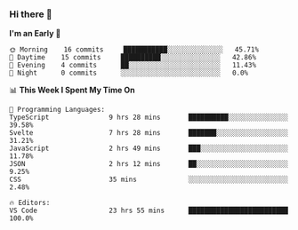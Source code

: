 ### Hi there 👋

<!--
**alexanderniebuhr/alexanderniebuhr** is a ✨ _special_ ✨ repository because its `README.md` (this file) appears on your GitHub profile.

Here are some ideas to get you started:

- 🔭 I’m currently working on ...
- 🌱 I’m currently learning ...
- 👯 I’m looking to collaborate on ...
- 🤔 I’m looking for help with ...
- 💬 Ask me about ...
- 📫 How to reach me: ...
- 😄 Pronouns: ...
- ⚡ Fun fact: ...
-->

<!--START_SECTION:waka-->
**I'm an Early 🐤** 

```text
🌞 Morning    16 commits     ███████████░░░░░░░░░░░░░░   45.71% 
🌆 Daytime    15 commits     ██████████░░░░░░░░░░░░░░░   42.86% 
🌃 Evening    4 commits      ██░░░░░░░░░░░░░░░░░░░░░░░   11.43% 
🌙 Night      0 commits      ░░░░░░░░░░░░░░░░░░░░░░░░░   0.0%

```


📊 **This Week I Spent My Time On** 

```text
💬 Programming Languages: 
TypeScript               9 hrs 28 mins       ██████████░░░░░░░░░░░░░░░   39.58% 
Svelte                   7 hrs 28 mins       ███████░░░░░░░░░░░░░░░░░░   31.21% 
JavaScript               2 hrs 49 mins       ███░░░░░░░░░░░░░░░░░░░░░░   11.78% 
JSON                     2 hrs 12 mins       ██░░░░░░░░░░░░░░░░░░░░░░░   9.25% 
CSS                      35 mins             ░░░░░░░░░░░░░░░░░░░░░░░░░   2.48%

🔥 Editors: 
VS Code                  23 hrs 55 mins      █████████████████████████   100.0%

```


<!--END_SECTION:waka-->
